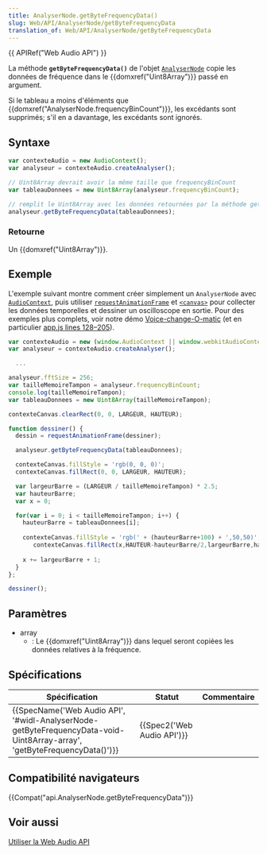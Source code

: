 ```yaml
---
title: AnalyserNode.getByteFrequencyData()
slug: Web/API/AnalyserNode/getByteFrequencyData
translation_of: Web/API/AnalyserNode/getByteFrequencyData
---
```

{{ APIRef("Web Audio API") }}

La méthode **`getByteFrequencyData()`** de l'objet [`AnalyserNode`](/fr/docs/Web/API/AnalyserNode) copie les données de fréquence dans le {{domxref("Uint8Array")}} passé en argument.

Si le tableau a moins d'éléments que {{domxref("AnalyserNode.frequencyBinCount")}}, les excédants sont supprimés; s'il en a davantage, les excédants sont ignorés.

## Syntaxe

```js
var contexteAudio = new AudioContext();
var analyseur = contexteAudio.createAnalyser();

// Uint8Array devrait avoir la même taille que frequencyBinCount
var tableauDonnees = new Uint8Array(analyseur.frequencyBinCount);

// remplit le Uint8Array avec les données retournées par la méthode getByteFrequencyData()
analyseur.getByteFrequencyData(tableauDonnees);
```

### Retourne

Un {{domxref("Uint8Array")}}.

## Exemple

L'exemple suivant montre comment créer simplement un  `AnalyserNode` avec [`AudioContext`](/fr/docs/Web/API/AudioContext), puis utiliser  [`requestAnimationFrame`](/fr/docs/Web/API/Window/requestAnimationFrame) et [`<canvas>`](/fr/docs/Web/HTML/Element/canvas) pour collecter les données temporelles et dessiner un oscilloscope en sortie. Pour des exemples plus complets, voir notre démo [Voice-change-O-matic](http://mdn.github.io/voice-change-o-matic/)  (et en particulier [app.js lines 128–205](https://github.com/mdn/voice-change-o-matic/blob/gh-pages/scripts/app.js#L128-L205)).

```js
var contexteAudio = new (window.AudioContext || window.webkitAudioContext)();
var analyseur = contexteAudio.createAnalyser();

  ...

analyseur.fftSize = 256;
var tailleMemoireTampon = analyseur.frequencyBinCount;
console.log(tailleMemoireTampon);
var tableauDonnees = new Uint8Array(tailleMemoireTampon);

contexteCanvas.clearRect(0, 0, LARGEUR, HAUTEUR);

function dessiner() {
  dessin = requestAnimationFrame(dessiner);

  analyseur.getByteFrequencyData(tableauDonnees);

  contexteCanvas.fillStyle = 'rgb(0, 0, 0)';
  contexteCanvas.fillRect(0, 0, LARGEUR, HAUTEUR);

  var largeurBarre = (LARGEUR / tailleMemoireTampon) * 2.5;
  var hauteurBarre;
  var x = 0;

  for(var i = 0; i < tailleMemoireTampon; i++) {
    hauteurBarre = tableauDonnees[i];
    
    contexteCanvas.fillStyle = 'rgb(' + (hauteurBarre+100) + ',50,50)';
       contexteCanvas.fillRect(x,HAUTEUR-hauteurBarre/2,largeurBarre,hauteurBarre/2);
       
    x += largeurBarre + 1;
  }
};

dessiner();
```

## Paramètres

- array
  - : Le {{domxref("Uint8Array")}} dans lequel seront copiées les données relatives à la fréquence.

## Spécifications

| Spécification                                                                                                                                                    | Statut                               | Commentaire |
| ---------------------------------------------------------------------------------------------------------------------------------------------------------------- | ------------------------------------ | ----------- |
| {{SpecName('Web Audio API', '#widl-AnalyserNode-getByteFrequencyData-void-Uint8Array-array', 'getByteFrequencyData()')}} | {{Spec2('Web Audio API')}} |             |

## Compatibilité navigateurs

{{Compat("api.AnalyserNode.getByteFrequencyData")}}

## Voir aussi

[Utiliser la Web Audio API](/fr/docs/Web_Audio_API/Using_Web_Audio_API)
